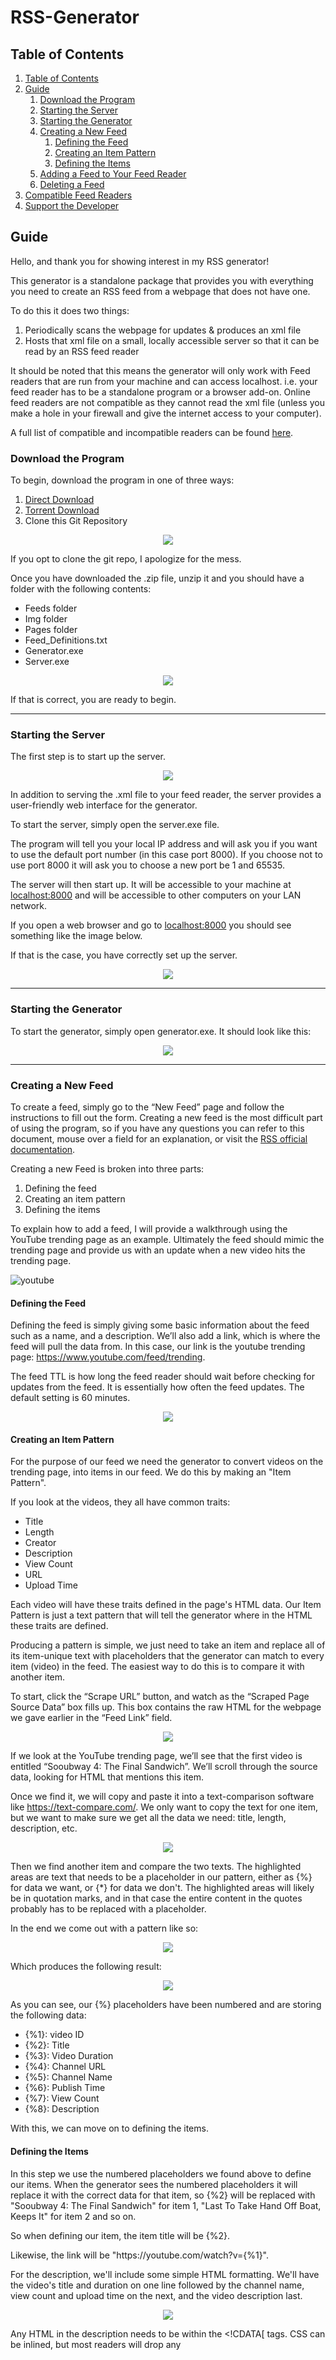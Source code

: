 # RSS-Generator 

## Table of Contents
  1. [Table of Contents](#table-of-contents)
  2. [Guide](#Guide)
      1. [Download the Program](#download-the-program)
      1. [Starting the Server](#starting-the-Server)
      2. [Starting the Generator](#starting-the-generator)
      3. [Creating a New Feed](#creating-a-new-feed)
          1. [Defining the Feed](#defining-the-feed)
          2. [Creating an Item Pattern](#creating-an-item-pattern)
          3. [Defining the Items](#defining-the-items)
      4. [Adding a Feed to Your Feed Reader](#adding-a-feed-to-your-feed-reader)
      5. [Deleting a Feed](#deleting-a-feed)
  2. [Compatible Feed Readers](#compatible-feed-readers)
  3. [Support the Developer](#support-the-developer)

## Guide

Hello, and thank you for showing interest in my RSS generator!

This generator is a standalone package that provides you with everything you need to create an RSS feed from a webpage that does not have one.

To do this it does two things:
  1. Periodically scans the webpage for updates & produces an xml file
  2. Hosts that xml file on a small, locally accessible server so that it can be read by an RSS feed reader

It should be noted that this means the generator will only work with Feed readers that are run from your machine and can access localhost. i.e. your feed reader has to be a standalone program or a browser add-on. Online feed readers are not compatible as they cannot read the xml file (unless you make a hole in your firewall and give the internet access to your computer).

A full list of compatible and incompatible readers can be found [here](#compatible-feed-readers).

### Download the Program

To begin, download the program in one of three ways:
  1. [Direct Download](https://github.com/k-barber/Release/raw/master/RSS-Generator.zip)
  2. [Torrent Download](https://github.com/k-barber/Release/raw/master/RSS-Generator.zip.torrent)
  3. Clone this Git Repository

<p align="center">
  <img src="https://github.com/k-barber/RSS-Generator/blob/master/Img/Readme/download.jpg">
</p>

If you opt to clone the git repo, I apologize for the mess.

Once you have downloaded the .zip file, unzip it and you should have a folder with the following contents:
  - Feeds folder
  - Img folder
  - Pages folder
  - Feed_Definitions.txt
  - Generator.exe
  - Server.exe

<p align="center">
  <img src="https://github.com/k-barber/RSS-Generator/blob/master/Img/Readme/unzip.jpg">
</p>

If that is correct, you are ready to begin.



*****

### Starting the Server

The first step is to start up the server.

<p align="center">
  <img src="https://github.com/k-barber/RSS-Generator/blob/master/Img/Readme/server.jpg">
</p>

In addition to serving the .xml file to your feed reader, the server provides a user-friendly web interface for the generator. 

To start the server, simply open the server.exe file.

The program will tell you your local IP address and will ask you if you want to use the default port number (in this case port 8000). If you choose not to use port 8000 it will ask you to choose a new port be 1 and 65535.

The server will then start up. It will be accessible to your machine at [localhost:8000](localhost:8000) and will be accessible to other computers on your LAN network. 

If you open a web browser and go to [localhost:8000](localhost:8000) you should see something like the image below. 

If that is the case, you have correctly set up the server. 

<p align="center">
  <img src="https://github.com/k-barber/RSS-Generator/blob/master/Img/Readme/home.jpg">
</p>

*****

### Starting the Generator

To start the generator, simply open generator.exe. It should look like this: 

<p align="center">
  <img src="https://github.com/k-barber/RSS-Generator/blob/master/Img/Readme/generator.jpg">
</p>

*****

### Creating a New Feed

To create a feed, simply go to the “New Feed” page and follow the instructions to fill out the form. Creating a new feed is the most difficult part of using the program, so if you have any questions you can refer to this document, mouse over a field for an explanation, or visit the [RSS official documentation](http://www.rssboard.org/rss-draft-1).

Creating a new Feed is broken into three parts:
  1.	Defining the feed
  2.	Creating an item pattern
  3.	Defining the items

To explain how to add a feed, I will provide a walkthrough using the YouTube trending page as an example. Ultimately the feed should mimic the trending page and provide us with an update when a new video hits the trending page. 

![youtube](/Img/Readme/youtube.jpg)


#### Defining the Feed

Defining the feed is simply giving some basic information about the feed such as a name, and a description. We’ll also add a link, which is where the feed will pull the data from. In this case, our link is the youtube trending page: https://www.youtube.com/feed/trending.

The feed TTL is how long the feed reader should wait before checking for updates from the feed. It is essentially how often the feed updates. The default setting is 60 minutes. 

<p align="center">
  <img src="https://github.com/k-barber/RSS-Generator/blob/master/Img/Readme/basic.jpg">
</p>

#### Creating an Item Pattern

For the purpose of our feed we need the generator to convert videos on the trending page, into items in our feed. We do this by making an "Item Pattern".

If you look at the videos, they all have common traits:
-	Title
-	Length
-	Creator
-	Description
-	View Count
-	URL
-	Upload Time

Each video will have these traits defined in the page's HTML data. Our Item Pattern is just a text pattern that will tell the generator where in the HTML these traits are defined. 

Producing a pattern is simple, we just need to take an item and replace all of its item-unique text with placeholders that the generator can match to every item (video) in the feed. The easiest way to do this is to compare it with another item.

To start, click the “Scrape URL” button, and watch as the “Scraped Page Source Data” box fills up. This box contains the raw HTML for the webpage we gave earlier in the “Feed Link” field.

<p align="center">
  <img src="https://github.com/k-barber/RSS-Generator/blob/master/Img/Readme/first.jpg">
</p>

If we look at the YouTube trending page, we’ll see that the first video is entitled “Sooubway 4: The Final Sandwich”. We’ll scroll through the source data, looking for HTML that mentions this item.

Once we find it, we will copy and paste it into a text-comparison software like https://text-compare.com/. We only want to copy the text for one item, but we want to make sure we get all the data we need: title, length, description, etc.

<p align="center">
  <img src="https://github.com/k-barber/RSS-Generator/blob/master/Img/Readme/compare.jpg">
</p>

Then we find another item and compare the two texts. The highlighted areas are text that needs to be a placeholder in our pattern, either as {%} for data we want, or {\*} for data we don't. The highlighted areas will likely be in quotation marks, and in that case the entire content in the quotes probably has to be replaced with a placeholder. 

In the end we come out with a pattern like so:

<p align="center">
  <img src="https://github.com/k-barber/RSS-Generator/blob/master/Img/Readme/pattern.jpg">
</p>

Which produces the following result:

<p align="center">
  <img src="https://github.com/k-barber/RSS-Generator/blob/master/Img/Readme/result.jpg">
</p>

As you can see, our {%} placeholders have been numbered and are storing the following data:
- {%1}: video ID
- {%2}: Title
- {%3}: Video Duration
- {%4}: Channel URL
- {%5}: Channel Name
- {%6}: Publish Time
- {%7}: View Count
- {%8}: Description

With this, we can move on to defining the items.

#### Defining the Items

In this step we use the numbered placeholders we found above to define our items. When the generator sees the numbered placeholders it will replace it with the correct data for that item, so {%2} will be replaced with "Sooubway 4: The Final Sandwich" for item 1, "Last To Take Hand Off Boat, Keeps It" for item 2 and so on.

So when defining our item, the item title will be {%2}.

<p>Likewise, the link will be "https://youtube.com/watch?v={%1}".</p>

For the description, we'll include some simple HTML formatting. We'll have the video's title and duration on one line followed by the channel name, view count and upload time on the next, and the video description last. 

<p align="center">
  <img src="https://github.com/k-barber/RSS-Generator/blob/master/Img/Readme/item.jpg">
</p>

Any HTML in the description needs to be within the <!CDATA\[ tags. CSS can be inlined, but most readers will drop any <style> or <script> tags. 

If you don't want to use HTML in the description, you can simply delete the <!CDATA\[ tags, or ignore them.

The GUID field is an ID used by feed readers to determine if an item is new to a feed. In our case, {%1} is the youtube video ID, so we can use that.

When you are done, simply click the "Submit" button, and you should be taken to a page that looks like this:

<p align="center">
  <img src="https://github.com/k-barber/RSS-Generator/blob/master/Img/Readme/success.jpg">
</p>

<p align="center">
  <strong>Congratulations! You've made your first custom feed!</strong>
  </br>
  <img src="https://github.com/k-barber/RSS-Generator/blob/master/Img/Bocchi.png" width=500 height=500>
</p>

*****

### Adding a Feed to Your Feed Reader


1.	Go to "My Feeds"
2.	Click on the feed you want to add
3.	You should see a Feed Details & Preview page like the one on the below

<p align="center">
  <img src="https://github.com/k-barber/RSS-Generator/blob/master/Img/Readme/preview.jpg">
</p>

4.	Copy this page's URL (Should be something like Localhost:8000/Feeds/Feed_Name.xml)
5.	Paste the URL into wherever your feed reader asks for the Feed URL

<p align="center">
  <img src="https://github.com/k-barber/RSS-Generator/blob/master/Img/Readme/save.jpg">
</p>

*****

### Deleting a Feed

Currently the only way to delete a feed is remove the feed from the Feed_Definitions.txt file and delete the feed's .xml file in the Feeds folder.

*****

## Compatible Feed Readers


<table>
  <tr>
    <th>
      Compatible
    </th>
    <th>
      Incompatible
    </th>
  </tr>
  <tr>
    <td>
      <a href="https://nodetics.com/feedbro/">Feedbro</a></br>
      <a href="https://quiterss.org/">QuiteRSS</a></br>
      <a href=""></a></br>
    </td>
    <td>
      <a href="https://feedly.com/">Feedly</a></br>
      <a href=""></a></br>
    </td>
  </tr>
</table>

*****

## Support the Developer
